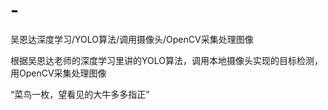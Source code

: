 # -
吴恩达深度学习/YOLO算法/调用摄像头/OpenCV采集处理图像

根据吴恩达老师的深度学习里讲的YOLO算法，调用本地摄像头实现的目标检测，用OpenCV采集处理图像

“菜鸟一枚，望看见的大牛多多指正”
